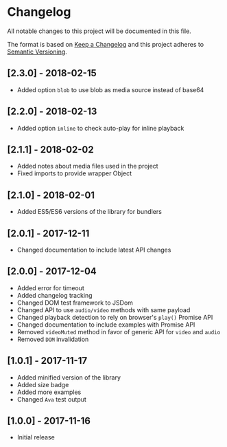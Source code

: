 # Changelog

All notable changes to this project will be documented in this file.

The format is based on [Keep a Changelog](http://keepachangelog.com/en/1.0.0/)
and this project adheres to [Semantic Versioning](http://semver.org/spec/v2.0.0.html).

## [2.3.0] - 2018-02-15

- Added option `blob` to use blob as media source instead of base64

## [2.2.0] - 2018-02-13

- Added option `inline` to check auto-play for inline playback

## [2.1.1] - 2018-02-02

- Added notes about media files used in the project
- Fixed imports to provide wrapper Object

## [2.1.0] - 2018-02-01

- Added ES5/ES6 versions of the library for bundlers

## [2.0.1] - 2017-12-11

- Changed documentation to include latest API changes

## [2.0.0] - 2017-12-04

- Added error for timeout
- Added changelog tracking
- Changed DOM test framework to JSDom
- Changed API to use `audio/video` methods with same payload
- Changed playback detection to rely on browser's `play()` Promise API
- Changed documentation to include examples with Promise API
- Removed `videoMuted` method in favor of generic API for `video` and `audio`
- Removed `DOM` invalidation

## [1.0.1] - 2017-11-17

- Added minified version of the library
- Added size badge
- Added more examples
- Changed `Ava` test output

## [1.0.0] - 2017-11-16

- Initial release

